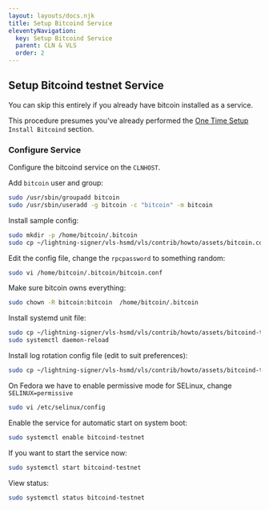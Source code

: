 ```yaml
---
layout: layouts/docs.njk
title: Setup Bitcoind Service
eleventyNavigation:
  key: Setup Bitcoind Service
  parent: CLN & VLS
  order: 2
---
```


## Setup Bitcoind testnet Service

You can skip this entirely if you already have bitcoin installed as a service.

This procedure presumes you've already performed the
[One Time Setup](./one-time-setup.md) `Install Bitcoind` section.

### Configure Service

Configure the bitcoind service on the `CLNHOST`.

Add `bitcoin` user and group:
```bash
sudo /usr/sbin/groupadd bitcoin
sudo /usr/sbin/useradd -g bitcoin -c "bitcoin" -m bitcoin
```

Install sample config:
```bash
sudo mkdir -p /home/bitcoin/.bitcoin
sudo cp ~/lightning-signer/vls-hsmd/vls/contrib/howto/assets/bitcoin.conf /home/bitcoin/.bitcoin
```

Edit the config file, change the `rpcpassword` to something random:
```bash
sudo vi /home/bitcoin/.bitcoin/bitcoin.conf
```

Make sure bitcoin owns everything:
```bash
sudo chown -R bitcoin:bitcoin  /home/bitcoin/.bitcoin
```

Install systemd unit file:
```bash
sudo cp ~/lightning-signer/vls-hsmd/vls/contrib/howto/assets/bitcoind-testnet.service /etc/systemd/system/
sudo systemctl daemon-reload
```

Install log rotation config file (edit to suit preferences):
```bash
sudo cp ~/lightning-signer/vls-hsmd/vls/contrib/howto/assets/bitcoind-testnet.logrotate /etc/logrotate.d/bitcoind-testnet
```

On Fedora we have to enable permissive mode for SELinux, change `SELINUX=permissive`
```bash
sudo vi /etc/selinux/config
```

Enable the  service for automatic start on system boot:
```bash
sudo systemctl enable bitcoind-testnet
```

If you want to start the service now:
```bash
sudo systemctl start bitcoind-testnet
```

View status:
```bash
sudo systemctl status bitcoind-testnet
```
